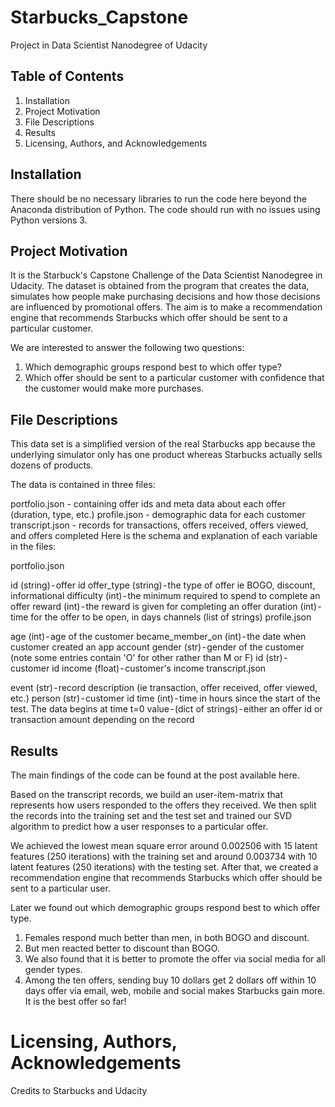 # Starbucks_Capstone

Project in Data Scientist Nanodegree of Udacity

## Table of Contents
1. Installation
2. Project Motivation
3. File Descriptions
4. Results
5. Licensing, Authors, and Acknowledgements

## Installation
There should be no necessary libraries to run the code here beyond the Anaconda distribution of Python. The code should run with no issues using Python versions 3.

## Project Motivation
It is the Starbuck's Capstone Challenge of the Data Scientist Nanodegree in Udacity. The dataset is obtained from the program that creates the data, simulates how people make purchasing decisions and how those decisions are influenced by promotional offers. The aim is to make a recommendation engine that recommends Starbucks which offer should be sent to a particular customer.

We are interested to answer the following two questions:

1. Which demographic groups respond best to which offer type?
1. Which offer should be sent to a particular customer with confidence that the customer would make more purchases.

## File Descriptions

This data set is a simplified version of the real Starbucks app because the underlying simulator only has one product whereas Starbucks actually sells dozens of products.

The data is contained in three files:

portfolio.json - containing offer ids and meta data about each offer (duration, type, etc.)
profile.json - demographic data for each customer
transcript.json - records for transactions, offers received, offers viewed, and offers completed
Here is the schema and explanation of each variable in the files:

portfolio.json

id (string) - offer id
offer_type (string) - the type of offer ie BOGO, discount, informational
difficulty (int) - the minimum required to spend to complete an offer
reward (int) - the reward is given for completing an offer
duration (int) - time for the offer to be open, in days
channels (list of strings)
profile.json

age (int) - age of the customer
became_member_on (int) - the date when customer created an app account
gender (str) - gender of the customer (note some entries contain 'O' for other rather than M or F)
id (str) - customer id
income (float) - customer's income
transcript.json

event (str) - record description (ie transaction, offer received, offer viewed, etc.)
person (str) - customer id
time (int) - time in hours since the start of the test. The data begins at time t=0
value - (dict of strings) - either an offer id or transaction amount depending on the record

## Results
The main findings of the code can be found at the post available here.

Based on the transcript records, we build an user-item-matrix that represents how users responded to the offers they received. 
We then split the records into the training set and the test set and trained our SVD algorithm to predict how a user responses to a particular offer.

We achieved the lowest mean square error around 0.002506 with 15 latent features (250 iterations) with the training set and around 0.003734 with 10 latent features (250 iterations) with the testing set. 
After that, we created a recommendation engine that recommends Starbucks which offer should be sent to a particular user.

Later we found out which demographic groups respond best to which offer type. 
1. Females respond much better than men, in both BOGO and discount. 
2. But men reacted better to discount than BOGO. 
3. We also found that it is better to promote the offer via social media for all gender types. 
4. Among the ten offers, sending buy 10 dollars get 2 dollars off within 10 days offer via email, web, mobile and social makes Starbucks gain more. It is the best offer so far!

# Licensing, Authors, Acknowledgements
Credits to Starbucks and Udacity
